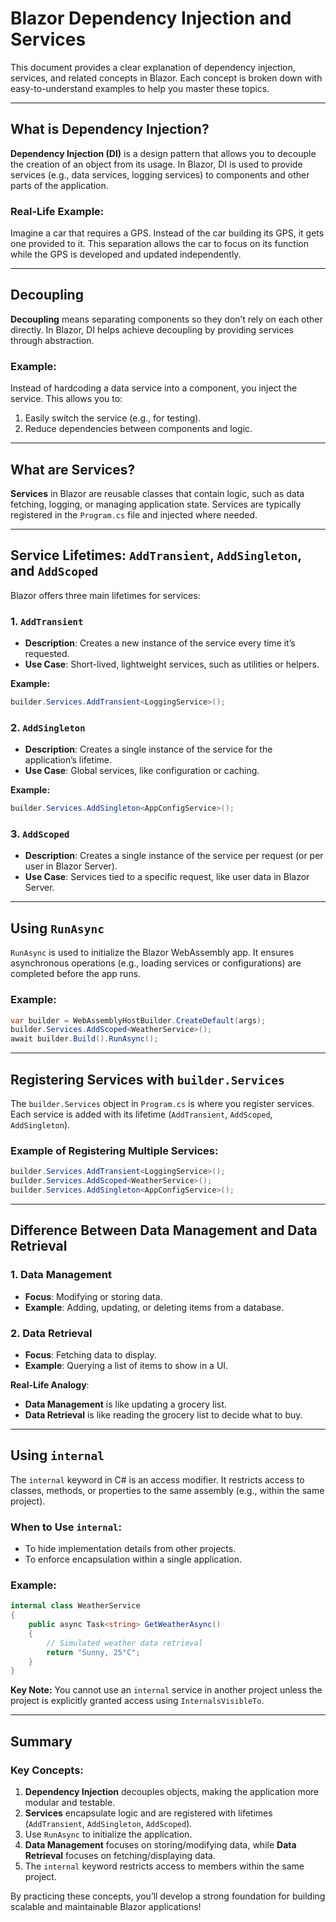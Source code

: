 # Blazor Dependency Injection and Services

This document provides a clear explanation of dependency injection, services, and related concepts in Blazor. Each concept is broken down with easy-to-understand examples to help you master these topics.

---

## What is Dependency Injection?

**Dependency Injection (DI)** is a design pattern that allows you to decouple the creation of an object from its usage. In Blazor, DI is used to provide services (e.g., data services, logging services) to components and other parts of the application.

### **Real-Life Example:**
Imagine a car that requires a GPS. Instead of the car building its GPS, it gets one provided to it. This separation allows the car to focus on its function while the GPS is developed and updated independently.

---

## Decoupling

**Decoupling** means separating components so they don’t rely on each other directly. In Blazor, DI helps achieve decoupling by providing services through abstraction.

### **Example:**
Instead of hardcoding a data service into a component, you inject the service. This allows you to:
1. Easily switch the service (e.g., for testing).
2. Reduce dependencies between components and logic.

---

## What are Services?

**Services** in Blazor are reusable classes that contain logic, such as data fetching, logging, or managing application state. Services are typically registered in the `Program.cs` file and injected where needed.

---

## Service Lifetimes: `AddTransient`, `AddSingleton`, and `AddScoped`

Blazor offers three main lifetimes for services:

### 1. **`AddTransient`**
- **Description**: Creates a new instance of the service every time it’s requested.
- **Use Case**: Short-lived, lightweight services, such as utilities or helpers.
  
**Example:**
```csharp
builder.Services.AddTransient<LoggingService>();
```

### 2. **`AddSingleton`**
- **Description**: Creates a single instance of the service for the application’s lifetime.
- **Use Case**: Global services, like configuration or caching.
  
**Example:**
```csharp
builder.Services.AddSingleton<AppConfigService>();
```

### 3. **`AddScoped`**
- **Description**: Creates a single instance of the service per request (or per user in Blazor Server).
- **Use Case**: Services tied to a specific request, like user data in Blazor Server.

---

## Using `RunAsync`

`RunAsync` is used to initialize the Blazor WebAssembly app. It ensures asynchronous operations (e.g., loading services or configurations) are completed before the app runs.

### **Example:**
```csharp
var builder = WebAssemblyHostBuilder.CreateDefault(args);
builder.Services.AddScoped<WeatherService>();
await builder.Build().RunAsync();
```

---

## Registering Services with `builder.Services`

The `builder.Services` object in `Program.cs` is where you register services. Each service is added with its lifetime (`AddTransient`, `AddScoped`, `AddSingleton`).

### **Example of Registering Multiple Services:**
```csharp
builder.Services.AddTransient<LoggingService>();
builder.Services.AddScoped<WeatherService>();
builder.Services.AddSingleton<AppConfigService>();
```

---

## Difference Between Data Management and Data Retrieval

### 1. **Data Management**
- **Focus**: Modifying or storing data.
- **Example**: Adding, updating, or deleting items from a database.

### 2. **Data Retrieval**
- **Focus**: Fetching data to display.
- **Example**: Querying a list of items to show in a UI.

**Real-Life Analogy**: 
- **Data Management** is like updating a grocery list.
- **Data Retrieval** is like reading the grocery list to decide what to buy.

---

## Using `internal`

The `internal` keyword in C# is an access modifier. It restricts access to classes, methods, or properties to the same assembly (e.g., within the same project).

### **When to Use `internal`:**
- To hide implementation details from other projects.
- To enforce encapsulation within a single application.

### **Example:**
```csharp
internal class WeatherService
{
    public async Task<string> GetWeatherAsync()
    {
        // Simulated weather data retrieval
        return "Sunny, 25°C";
    }
}
```

**Key Note:** 
You cannot use an `internal` service in another project unless the project is explicitly granted access using `InternalsVisibleTo`.

---

## Summary

### Key Concepts:
1. **Dependency Injection** decouples objects, making the application more modular and testable.
2. **Services** encapsulate logic and are registered with lifetimes (`AddTransient`, `AddSingleton`, `AddScoped`).
3. Use `RunAsync` to initialize the application.
4. **Data Management** focuses on storing/modifying data, while **Data Retrieval** focuses on fetching/displaying data.
5. The `internal` keyword restricts access to members within the same project.

By practicing these concepts, you’ll develop a strong foundation for building scalable and maintainable Blazor applications!